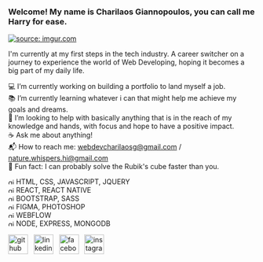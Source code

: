 ### Welcome! My name is Charilaos Giannopoulos, you can call me Harry for ease.

<a href="https://imgur.com/plOVFvR"><img src="https://i.imgur.com/plOVFvR.png" title="source: imgur.com" /></a>

I'm currently at my first steps in the tech industry. A career switcher on a journey to experience the world of Web Developing, hoping it becomes a big part of my daily life.

:computer: I’m currently working on building a portfolio to land myself a job.  
:books: I’m currently learning whatever i can that might help me achieve my goals and dreams.  
:blossom: I’m looking to help with basically anything that is in the reach of my knowledge and hands, with focus and hope to have a positive impact.  
:coffee: Ask me about anything!  
:mailbox_with_mail: How to reach me: webdevcharilaosg@gmail.com / nature.whispers.hi@gmail.com  
:rabbit: Fun fact: I can probably solve the Rubik's cube faster than you.  

<img src='https://cdn.jsdelivr.net/npm/simple-icons@3.0.1/icons/checkmarx.svg' alt='github' height='12'> HTML, CSS, JAVASCRIPT, JQUERY  
<img src='https://cdn.jsdelivr.net/npm/simple-icons@3.0.1/icons/checkmarx.svg' alt='github' height='12'> REACT, REACT NATIVE  
<img src='https://cdn.jsdelivr.net/npm/simple-icons@3.0.1/icons/checkmarx.svg' alt='github' height='12'> BOOTSTRAP, SASS  
<img src='https://cdn.jsdelivr.net/npm/simple-icons@3.0.1/icons/checkmarx.svg' alt='github' height='12'> FIGMA, PHOTOSHOP  
<img src='https://cdn.jsdelivr.net/npm/simple-icons@3.0.1/icons/checkmarx.svg' alt='github' height='12'> WEBFLOW  
<img src='https://cdn.jsdelivr.net/npm/simple-icons@3.0.1/icons/checkmarx.svg' alt='github' height='12'> NODE, EXPRESS, MONGODB

[<img src='https://cdn.jsdelivr.net/npm/simple-icons@3.0.1/icons/github.svg' alt='github' height='40'>](https://github.com/Amefurikozo)  &nbsp;
[<img src='https://cdn.jsdelivr.net/npm/simple-icons@3.0.1/icons/linkedin.svg' alt='linkedin' height='40'>](https://www.linkedin.com/in/charilaos-giannopoulos//)  &nbsp;
[<img src='https://cdn.jsdelivr.net/npm/simple-icons@3.0.1/icons/facebook.svg' alt='facebook' height='40'>](//www.facebook.com/profile.php?id=100020168041539)  &nbsp;
[<img src='https://cdn.jsdelivr.net/npm/simple-icons@3.0.1/icons/instagram.svg' alt='instagram' height='40'>](https://www.instagram.com/betweenwinds/)  &nbsp;
